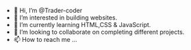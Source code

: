 - 👋 Hi, I’m @Trader-coder
- 👀 I’m interested in building websites.
- 🌱 I’m currently learning HTML,CSS & JavaScript.
- 💞️ I’m looking to collaborate on completing different projects.
- 📫 How to reach me ...

<!---
Trader-coder/Trader-coder is a ✨ special ✨ repository because its `README.md` (this file) appears on your GitHub profile.
You can click the Preview link to take a look at your changes.
--->
